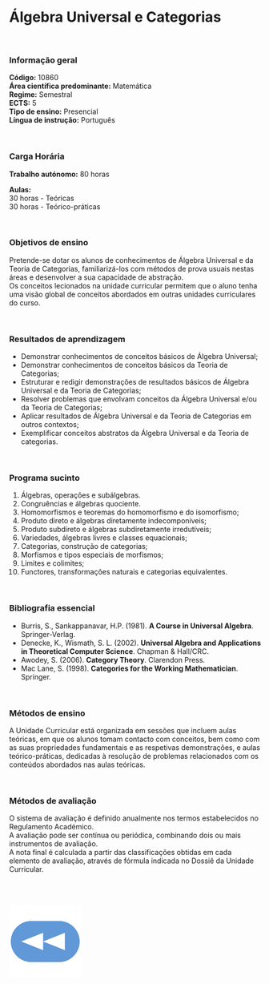 # Álgebra Universal e Categorias

<br>

### Informação geral
**Código:** 10860
<br>**Área científica predominante:** Matemática
<br>**Regime:** Semestral
<br>**ECTS:** 5
<br>**Tipo de ensino:** Presencial
<br>**Língua de instrução:** Português

<br>

### Carga Horária
**Trabalho autónomo:** 80  horas

**Aulas:**
<br>30  horas  -  Teóricas
<br>30  horas  -  Teórico-práticas

<br>

### Objetivos de ensino
Pretende-se dotar os alunos de conhecimentos de Álgebra Universal e da Teoria de Categorias, familiarizá-los com métodos de prova usuais nestas áreas e desenvolver a sua capacidade de abstração.
<br>Os conceitos lecionados na unidade curricular permitem que o aluno tenha uma visão global de conceitos abordados em outras unidades curriculares do curso.

<br>

### Resultados de aprendizagem
- Demonstrar conhecimentos de conceitos básicos de Álgebra Universal;
- Demonstrar conhecimentos de conceitos básicos da Teoria de Categorias;
- Estruturar e redigir demonstrações de resultados básicos de Álgebra Universal e da Teoria de Categorias;
- Resolver problemas que envolvam conceitos da Álgebra Universal e/ou da Teoria de Categorias;
- Aplicar resultados de Álgebra Universal e da Teoria de Categorias em outros contextos;
- Exemplificar conceitos abstratos da Álgebra Universal e da Teoria de categorias.

<br>

### Programa sucinto
1. Álgebras, operações e subálgebras.
2. Congruências e álgebras quociente.
3. Homomorfismos e teoremas do homomorfismo e do isomorfismo;
4. Produto direto e álgebras diretamente indecomponíveis;
5. Produto subdireto e álgebras subdiretamente irredutíveis;
6. Variedades, álgebras livres e classes equacionais;
7. Categorias, construção de categorias;
8. Morfismos e tipos especiais de morfismos;
9. Limites e colimites;
10. Functores, transformações naturais e categorias equivalentes.

<br>

### Bibliografia essencial
* Burris, S., Sankappanavar, H.P. (1981). **A Course in Universal Algebra**. Springer-Verlag.
* Denecke, K., Wismath, S. L. (2002). **Universal Algebra and Applications in Theoretical Computer Science**. Chapman & Hall/CRC.
* Awodey, S. (2006). **Category Theory**. Clarendon Press.
* Mac Lane, S. (1998). **Categories for the Working Mathematician**. Springer.

<br>

### Métodos de ensino
A Unidade Curricular está organizada em sessões que incluem aulas teóricas, em que os alunos tomam contacto com conceitos, bem como com as suas propriedades fundamentais e as respetivas demonstrações, e aulas teórico-práticas, dedicadas à resolução de problemas relacionados com os conteúdos abordados nas aulas teóricas.

<br>

### Métodos de avaliação
O sistema de avaliação é definido anualmente nos termos estabelecidos no Regulamento Académico.
<br>A avaliação pode ser contínua ou periódica, combinando dois ou mais instrumentos de avaliação.
<br>A nota final é calculada a partir das classificações obtidas em cada elemento de avaliação, através de fórmula indicada no Dossiê da Unidade Curricular.

<br><br>

[![retroceder](https://raw.githubusercontent.com/David81820/Recursos-LCC/main/Rewind.png)](https://david81820.github.io/Recursos-LCC/2ano/2sem/AUC)
